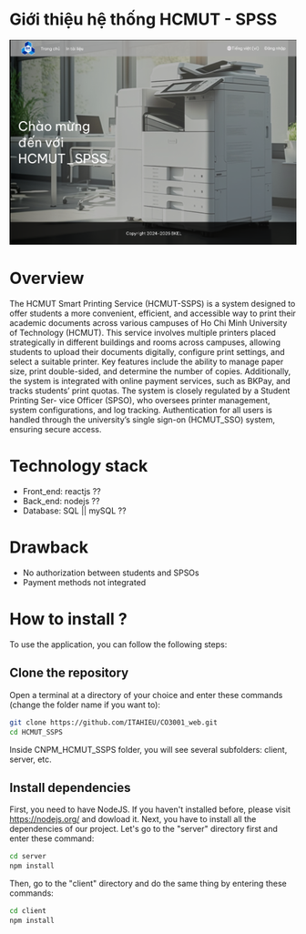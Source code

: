 # Giới thiệu hệ thống HCMUT - SPSS

![Giao diện chính hệ thống](images/gd1.png)

# Overview
The HCMUT Smart Printing Service (HCMUT-SSPS) is a system designed to offer students
a more convenient, efficient, and accessible way to print their academic documents across various
campuses of Ho Chi Minh University of Technology (HCMUT). This service involves multiple
printers placed strategically in different buildings and rooms across campuses, allowing students
to upload their documents digitally, configure print settings, and select a suitable printer. Key
features include the ability to manage paper size, print double-sided, and determine the number
of copies. Additionally, the system is integrated with online payment services, such as BKPay,
and tracks students’ print quotas. The system is closely regulated by a Student Printing Ser-
vice Officer (SPSO), who oversees printer management, system configurations, and log tracking.
Authentication for all users is handled through the university’s single sign-on (HCMUT_SSO)
system, ensuring secure access.

# Technology stack
- Front_end: reactjs ??
- Back_end: nodejs ??
- Database: SQL || mySQL ??

# Drawback
- No authorization between students and SPSOs
- Payment methods not integrated

# How to install ?
To use the application, you can follow the following steps:
## Clone the repository
Open a terminal at a directory of your choice and enter these commands (change the folder name if you want to):

```bash
git clone https://github.com/ITAHIEU/CO3001_web.git
cd HCMUT_SSPS
```

Inside CNPM_HCMUT_SSPS folder, you will see several subfolders: client, server, etc.

## Install dependencies
First, you need to have NodeJS. If you haven't installed before, please visit https://nodejs.org/ and dowload it.
Next, you have to install all the dependencies of our project. Let's go to the "server" directory first and enter these command:

```bash
cd server
npm install
```

Then, go to the "client" directory and do the same thing by entering these commands:
```bash
cd client
npm install
```